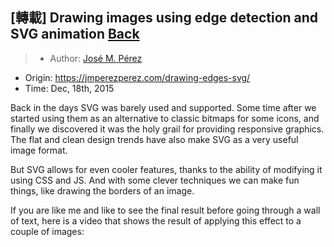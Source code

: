 ## [轉載] Drawing images using edge detection and SVG animation [Back](./../post.md)

> - Author: [José M. Pérez](https://jmperezperez.com/about-me/)
- Origin: https://jmperezperez.com/drawing-edges-svg/
- Time: Dec, 18th, 2015

Back in the days SVG was barely used and supported. Some time after we started using them as an alternative to classic bitmaps for some icons, and finally we discovered it was the holy grail for providing responsive graphics. The flat and clean design trends have also make SVG as a very useful image format.

But SVG allows for even cooler features, thanks to the ability of modifying it using CSS and JS. And with some clever techniques we can make fun things, like drawing the borders of an image.

If you are like me and like to see the final result before going through a wall of text, here is a video that shows the result of applying this effect to a couple of images:


